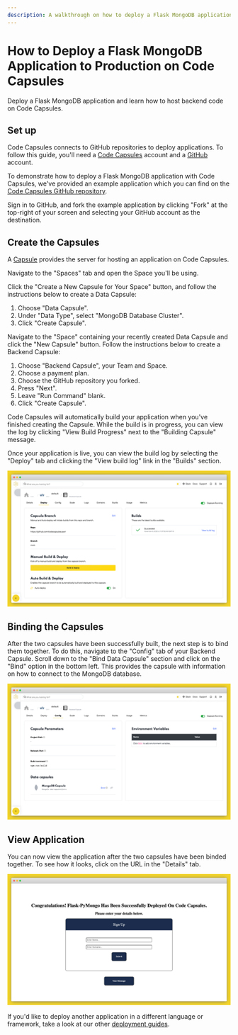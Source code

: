 ```yaml
---
description: A walkthrough on how to deploy a Flask MongoDB application from GitHub.
---
```


# How to Deploy a Flask MongoDB Application to Production on Code Capsules

Deploy a Flask MongoDB application and learn how to host backend code on Code Capsules. 

## Set up

Code Capsules connects to GitHub repositories to deploy applications. To follow this guide, you'll need a [Code Capsules](https://codecapsules.io/) account and a [GitHub](https://github.com/) account.

To demonstrate how to deploy a Flask MongoDB application with Code Capsules, we've provided an example application which you can find on the [Code Capsules GitHub repository](https://github.com/codecapsules-io/demo-flask-mongo).

Sign in to GitHub, and fork the example application by clicking "Fork" at the top-right of your screen and selecting your GitHub account as the destination.

## Create the Capsules

A [Capsule](https://codecapsules.io/docs/FAQ/what-is-a-capsule/) provides the server for hosting an application on Code Capsules.

Navigate to the "Spaces" tab and open the Space you'll be using.

Click the "Create a New Capsule for Your Space" button, and follow the instructions below to create a Data Capsule:

1. Choose "Data Capsule".
2. Under "Data Type", select "MongoDB Database Cluster".  
3. Click "Create Capsule".

Navigate to the "Space" containing your recently created Data Capsule and click the "New Capsule" button. Follow the instructions below to create a Backend Capsule:

1. Choose "Backend Capsule", your Team and Space.
2. Choose a payment plan.
3. Choose the GitHub repository you forked.
4. Press "Next".
5. Leave "Run Command" blank.
6. Click "Create Capsule".

Code Capsules will automatically build your application when you've finished creating the Capsule. While the build is in progress, you can view the log by clicking "View Build Progress" next to the "Building Capsule" message.

Once your application is live, you can view the build log by selecting the "Deploy" tab and clicking the "View build log" link in the "Builds" section.

![Build logs](../.gitbook/assets/chatbots/backend-capsule-build-logs.png)

## Binding the Capsules

After the two capsules have been successfully built, the next step is to bind them together. To do this, navigate to the "Config" tab of your Backend Capsule. Scroll down to the "Bind Data Capsule" section and click on the "Bind" option in the bottom left. This provides the capsule with information on how to connect to the MongoDB database. 

![Bind Capsules](../.gitbook/assets/chatbots/bind-mongodb.png)

## View Application

You can now view the application after the two capsules have been binded together. To see how it looks, click on the URL in the "Details" tab.

![Deployed App](../.gitbook/assets/chatbots/cc-flask-mongo-app.png)

If you'd like to deploy another application in a different language or framework, take a look at our other [deployment guides](/docs/deployment/).